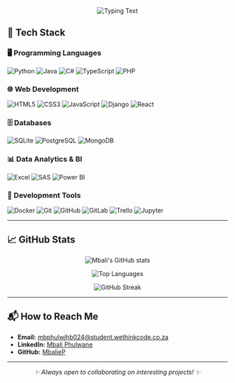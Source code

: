 <!-- Neon Intro -->
<p align="center">
  <img src="https://readme-typing-svg.demolab.com?font=Fira+Code&size=26&pause=1000&color=FFFFFF&center=true&vCenter=true&width=900&lines=Hello%2C+I'm+Mbali;Junior+Data+Engineer;Engineering+tomorrow+with+today's+data." alt="Typing Text">
</p>

## 🚀 Tech Stack

### 🖥️ Programming Languages
![Python](https://img.shields.io/badge/Python-3776AB?style=for-the-badge&logo=python&logoColor=white)
![Java](https://img.shields.io/badge/Java-ED8B00?style=for-the-badge&logo=openjdk&logoColor=white)
![C#](https://img.shields.io/badge/C%23-239120?style=for-the-badge&logo=c-sharp&logoColor=white)
![TypeScript](https://img.shields.io/badge/TypeScript-3178C6?style=for-the-badge&logo=typescript&logoColor=white)
![PHP](https://img.shields.io/badge/PHP-777BB4?style=for-the-badge&logo=php&logoColor=white)

### 🌐 Web Development
![HTML5](https://img.shields.io/badge/HTML5-E34F26?style=for-the-badge&logo=html5&logoColor=white)
![CSS3](https://img.shields.io/badge/CSS3-1572B6?style=for-the-badge&logo=css3&logoColor=white)
![JavaScript](https://img.shields.io/badge/JavaScript-F7DF1E?style=for-the-badge&logo=javascript&logoColor=black)
![Django](https://img.shields.io/badge/Django-092E20?style=for-the-badge&logo=django&logoColor=white)
![React](https://img.shields.io/badge/React-20232A?style=for-the-badge&logo=react&logoColor=61DAFB)

### 🗄️ Databases
![SQLite](https://img.shields.io/badge/SQLite-003B57?style=for-the-badge&logo=sqlite&logoColor=white)
![PostgreSQL](https://img.shields.io/badge/PostgreSQL-4169E1?style=for-the-badge&logo=postgresql&logoColor=white)
![MongoDB](https://img.shields.io/badge/MongoDB-47A248?style=for-the-badge&logo=mongodb&logoColor=white)

### 📊 Data Analytics & BI
![Excel](https://img.shields.io/badge/Excel-217346?style=for-the-badge&logo=microsoft-excel&logoColor=white)
![SAS](https://img.shields.io/badge/SAS-0072C6?style=for-the-badge&logo=sas&logoColor=white)
![Power BI](https://img.shields.io/badge/Power_BI-F2C811?style=for-the-badge&logo=powerbi&logoColor=black)

### 🔧 Development Tools
![Docker](https://img.shields.io/badge/Docker-2496ED?style=for-the-badge&logo=docker&logoColor=white)
![Git](https://img.shields.io/badge/Git-F05032?style=for-the-badge&logo=git&logoColor=white)
![GitHub](https://img.shields.io/badge/GitHub-181717?style=for-the-badge&logo=github&logoColor=white)
![GitLab](https://img.shields.io/badge/GitLab-FC6D26?style=for-the-badge&logo=gitlab&logoColor=white)
![Trello](https://img.shields.io/badge/Trello-0052CC?style=for-the-badge&logo=trello&logoColor=white)
![Jupyter](https://img.shields.io/badge/Jupyter-F37626?style=for-the-badge&logo=jupyter&logoColor=white)

---

## 📈 GitHub Stats
<div align="center">

![Mbali's GitHub stats](https://github-readme-stats.vercel.app/api?username=MbalieP&show_icons=true&theme=dark&hide_border=true&count_private=true)  

![Top Languages](https://github-readme-stats.vercel.app/api/top-langs/?username=MbalieP&layout=compact&theme=dark&hide=C%2B%2B)

![GitHub Streak](https://github-readme-streak-stats.herokuapp.com/?user=MbalieP&theme=dark&hide_border=true)

</div>

---

## 📬 How to Reach Me
- **Email:** mbphulwjhb024@student.wethinkcode.co.za  
- **LinkedIn:** [Mbali Phulwane](https://www.linkedin.com/in/mbali-phulwane-0971071b8/)  
- **GitHub:** [MbalieP](https://github.com/MbalieP)  

---

<p align="center"><i>✨ Always open to collaborating on interesting projects! ✨</i></p>
